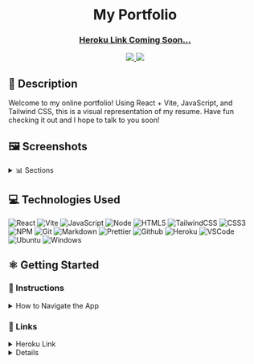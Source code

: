 # <h1 align="center">My Portfolio</h1>

#### <h3 align="center"><a href="">Heroku Link Coming Soon...</a></h3>

<div align="center">
 <a href="https://www.linkedin.com/in/nicholas-dimartino/" target="_blank">
      <img src="https://img.shields.io/badge/-linkedin.com/in/nicholasdimartino-blue?style=flat&logo=Linkedin&logoColor=white">
 </a> 
 <a href="mailto:nick.l.dimartino@gmail.com" target="_blank">
    <img src="https://img.shields.io/badge/-nick.l.dimartino@gmail.com-c14438?style=flat&logo=Gmail&logoColor=white">
 </a>
</div>

## 📝 Description

Welcome to my online portfolio! Using React + Vite, JavaScript, and Tailwind CSS, this is a visual representation of my resume. Have fun checking it out and I hope to talk to you soon!

## 🖼️ Screenshots

<details>
 <summary> 📊 Sections</summary>
 
 | Description | Screenshot |
 |------------ | ------------|
 | <h3 align="center">Profile Picture</h3> | <img src="./src//assets/profile-pic.jpg" width="500">
 | <h3 align="center">Hero Page</h3> | <img src="./src/assets/readme/front-page.png" width="500">
 | <h3 align="center">About</h3> | <img src="./src/assets/readme/about.png" width="500">
 | <h3 align="center">Technologies</h3> | <img src="./src/assets/readme/technologies.png" width="500">
 | <h3 align="center">Experience</h3> | <img src="./src/assets/readme/experience.png" width="500">
 | <h3 align="center">Projects</h3> | <img src="./src/assets/readme/projects.png" width="500">
 | <h3 align="center">Certifications</h3> | <img src="./src/assets/readme/certifications.png" width="500">
 | <h3 align="center">Contat</h3> | <img src="./src/assets/readme/contact.png" width="500">
 
</details>

## 💻 Technologies Used

![React](https://img.shields.io/badge/React-20232A?style=for-the-badge&logo=react&logoColor=61DAFB)
![Vite](https://img.shields.io/badge/Vite-B73BFE?style=for-the-badge&logo=vite&logoColor=FFD62E)
![JavaScript](https://img.shields.io/badge/JavaScript-323330?style=for-the-badge&logo=javascript&logoColor=F7DF1E)
![Node](https://img.shields.io/badge/Node%20js-339933?style=for-the-badge&logo=nodedotjs&logoColor=white)
![HTML5](https://img.shields.io/badge/HTML5-E34F26?style=for-the-badge&logo=html5&logoColor=white)
![TailwindCSS](https://img.shields.io/badge/Tailwind_CSS-38B2AC?style=for-the-badge&logo=tailwind-css&logoColor=white)
![CSS3](https://img.shields.io/badge/CSS3-1572B6?style=for-the-badge&logo=css3&logoColor=white)
![NPM](https://img.shields.io/badge/npm-CB3837?style=for-the-badge&logo=npm&logoColor=white)
![Git](https://img.shields.io/badge/GIT-E44C30?style=for-the-badge&logo=git&logoColor=white)
![Markdown](https://img.shields.io/badge/Markdown-000000?style=for-the-badge&logo=markdown&logoColor=white)
![Prettier](https://img.shields.io/badge/prettier-1A2C34?style=for-the-badge&logo=prettier&logoColor=F7BA3E)
![Github](https://img.shields.io/badge/GitHub-100000?style=for-the-badge&logo=github&logoColor=white)
![Heroku](https://img.shields.io/badge/Heroku-430098?style=for-the-badge&logo=heroku&logoColor=white)
![VSCode](https://img.shields.io/badge/VSCode-0078D4?style=for-the-badge&logo=visual%20studio%20code&logoColor=white)
![Ubuntu](https://img.shields.io/badge/Ubuntu-E95420?style=for-the-badge&logo=ubuntu&logoColor=white)
![Windows](https://img.shields.io/badge/Windows-0078D6?style=for-the-badge&logo=windows&logoColor=white)

## ⚛️ Getting Started

### 📲 Instructions

<details>
<summary>How to Navigate the App</summary>

1. Use the Navigation Bar or scroll to view each section.

2. Click the social media icons to visit their respective pages.

3. In the Experience and Certifications section, the company names are links to their respective websites.

4. In the Projects section, the View Page and Source Code links will open their respective pages.

5. In the Contact section, my email will link to your computer's default mailing application.
</details>

### 🔗 Links

<details>
<summary>Heroku Link</summary>

<a href="">Coming soon...</a>

</details>

<details>

## ⏭️ Next Steps

- [ ] Find and fix possible bugs
- [ ] Refactor code
- [ ] Add more information as I progress in my career